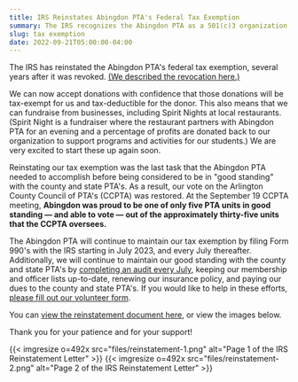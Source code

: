 ```yaml
---
title: IRS Reinstates Abingdon PTA's Federal Tax Exemption
summary: The IRS recognizes the Abingdon PTA as a 501(c)3 organization.
slug: tax exemption
date: 2022-09-21T05:00:00-04:00
---
```


The IRS has reinstated the Abingdon PTA's federal tax exemption, several years after it was revoked. [(We described the revocation here.)](/2022/04/15/tax-exemption)

We can now accept donations with confidence that those donations will be tax-exempt for us and tax-deductible for the donor. This also means that we can fundraise from businesses, including Spirit Nights at local restaurants. (Spirit Night is a fundraiser where the restaurant partners with Abingdon PTA for an evening and a percentage of profits are donated back to our organization to support programs and activities for our students.)  We are very excited to start these up again soon.

Reinstating our tax exemption was the last task that the Abingdon PTA needed to accomplish before being considered to be in "good standing" with the county and state PTA's. As a result, our vote on the Arlington County Council of PTA's (CCPTA) was restored. At the September 19 CCPTA meeting, **Abingdon was proud to be one of only five PTA units in good standing — and able to vote — out of the approximately thirty-five units that the CCPTA oversees.**

The Abingdon PTA will continue to maintain our tax exemption by filing Form 990's with the IRS starting in July 2023, and every July thereafter. Additionally, we will continue to maintain our good standing with the county and state PTA's by [completing an audit every July](/documents/#audits), keeping our membership and officer lists up-to-date, renewing our insurance policy, and paying our dues to the county and state PTA's. If you would like to help in these efforts, [please fill out our volunteer form](https://docs.google.com/forms/d/e/1FAIpQLSf50HFDkNfDxP5VfE2LzsxKbUPZdmRGQTeNEUhXkU_qLCLWZQ/viewform?usp=sf_link).

You can [view the reinstatement document here](/reinstatement/reinstatement.pdf), or view the images below.

Thank you for your patience and for your support!

{{< imgresize o=492x src="files/reinstatement-1.png" alt="Page 1 of the IRS Reinstatement Letter" >}}
{{< imgresize o=492x src="files/reinstatement-2.png" alt="Page 2 of the IRS Reinstatement Letter" >}}